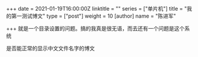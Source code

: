 +++
date = 2021-01-19T16:00:00Z
linktitle = ""
series = ["单片机"]
title = "我的第一测试博文"
type = ["post"]
weight = 10
[author]
name = "陈进军"

+++
就是一个目录设置的问题。搞的我真是很无语，而去还有一个问题是这个系统

是否能正常的显示中文文件名字的博文
